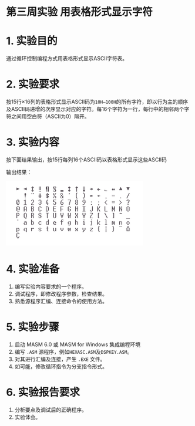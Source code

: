 # 第三周实验 用表格形式显示字符

# 1. 实验目的

通过循环控制编程方式用表格形式显示ASCII字符表。

# 2. 实验要求

按15行×16列的表格形式显示ASCII码为`10H—100H`的所有字符，即以行为主的顺序及ASCII码递增的次序显示对应的字符。每16个字符为一行，每行中的相邻两个字符之间用空白符（ASCII为0）隔开。

# 3. 实验内容

按下面结果输出，按15行每列16个ASCII码以表格形式显示这些ASCII码

输出结果：

![result](output.png)

# 4.  实验准备

1. 编写实验内容要求的一个程序。
2. 调试程序，即修改程序参数，检查结果。
3. 熟悉源程序汇编、连接命令的使用方法。

# 5. 实验步骤

1. 启动 MASM 6.0 或 MASM for Windows 集成编程环境
2. 编写 `.ASM` 源程序，例如`HEXASC.ASM`及`DSPKEY.ASM`。
3. 对其进行汇编及连接，产生 `.EXE` 文件。
4. 如可能，修改循环指令为分支指令形式。

# 6. 实验报告要求

1. 分析要点及调试后的正确程序。
2. 实验体会。
